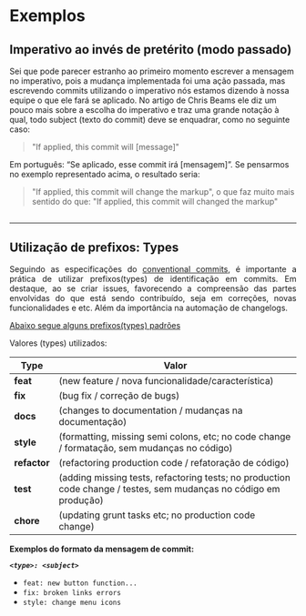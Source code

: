 

# Exemplos

## Imperativo ao invés de pretérito (modo passado)

Sei que pode parecer estranho ao primeiro momento escrever a mensagem no imperativo, pois a mudança implementada foi uma ação passada, mas escrevendo commits utilizando o imperativo nós estamos dizendo à nossa equipe o que ele fará se aplicado. No artigo de Chris Beams ele diz um pouco mais sobre a escolha do imperativo e traz uma grande notação à qual, todo subject (texto do commit) deve se enquadrar, como no seguinte caso:

> "If applied, this commit will [message]"

Em português: “Se aplicado, esse commit irá [mensagem]”. Se pensarmos no exemplo representado acima, o resultado seria:

> "If applied, this commit will change the markup", o que faz muito mais sentido do que: "If applied, this commit will changed the markup"

##
___

## Utilização de prefixos: Types

<p align="justify">
Seguindo as especificações do <a href="https://www.conventionalcommits.org/en/v1.0.0/#specification">conventional commits</a>, é importante a prática de utilizar prefixos(types) de identificação em commits. Em destaque, ao se criar issues, favorecendo a compreensão das partes envolvidas do que está sendo contribuído, seja em correções, novas funcionalidades e etc. Além da importância na automação de changelogs. </p>

<a href="http://karma-runner.github.io/0.10/dev/git-commit-msg.html">Abaixo segue alguns prefixos(types) padrões</a>

<p align="justify">
Valores (types) utilizados:

Type | Valor
-------- | --------
**feat** | (new feature / nova funcionalidade/característica)    
**fix** | (bug fix / correção de bugs)
**docs** | (changes to documentation / mudanças na documentação)
**style** | (formatting, missing semi colons, etc; no code change / formatação, sem mudanças no código)
**refactor** | (refactoring production code / refatoração de código)
**test** | (adding missing tests, refactoring tests; no production code change / testes, sem mudanças no código em produção)
**chore** | (updating grunt tasks etc; no production code change)


**Exemplos do formato da mensagem de commit:**

***`<type>: <subject>`***

* `feat: new button function...`
* `fix: broken links errors`
* `style: change menu icons`
</p>


